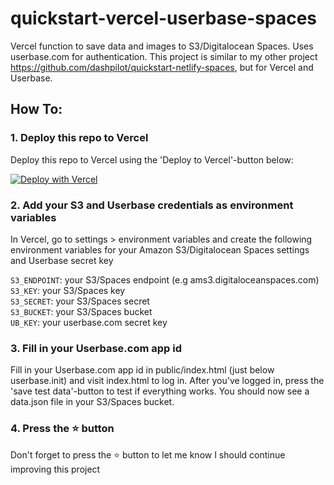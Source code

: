 # quickstart-vercel-userbase-spaces
Vercel function to save data and images to S3/Digitalocean Spaces. Uses userbase.com for authentication. This project is similar to my other project https://github.com/dashpilot/quickstart-netlify-spaces, but for Vercel and Userbase.

## How To:

### 1. Deploy this repo to Vercel

Deploy this repo to Vercel using the 'Deploy to Vercel'-button below:

[![Deploy with Vercel](https://vercel.com/button)](https://vercel.com/new/git/external?repository-url=https%3A%2F%2Fgithub.com%2Fdashpilot%2Fquickstart-vercel-userbase-spaces&env=S3_ENDPOINT,S3_KEY,S3_SECRET,S3_BUCKET,UB_KEY)

### 2. Add your S3 and Userbase credentials as environment variables

In Vercel, go to settings > environment variables and create the following environment variables for your Amazon S3/Digitalocean Spaces settings and Userbase secret key

`S3_ENDPOINT`: your S3/Spaces endpoint (e.g ams3.digitaloceanspaces.com)\
`S3_KEY`: your S3/Spaces key\
`S3_SECRET`: your S3/Spaces secret\
`S3_BUCKET`: your S3/Spaces bucket\
`UB_KEY`: your userbase.com secret key

### 3. Fill in your Userbase.com app id
Fill in your Userbase.com app id in public/index.html (just below userbase.init) and visit index.html to log in. After you've logged in, press the 'save test data'-button to test if everything works. You should now see a data.json file in your S3/Spaces bucket.

### 4. Press the :star: button
Don't forget to press the :star: button to let me know I should continue improving this project

